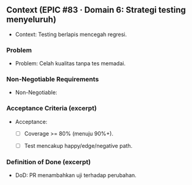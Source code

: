 <!-- AUTO:CONTEXT_V1 BEGIN -->
<!-- parent:#9 epic:#83 generated:2025-08-23T16:20:54.195Z -->
## Context (EPIC #83 · Domain 6: Strategi testing menyeluruh)

- Context: Testing berlapis mencegah regresi.


### Problem
- Problem: Celah kualitas tanpa tes memadai.


### Non-Negotiable Requirements
- Non-Negotiable:


### Acceptance Criteria (excerpt)
- Acceptance:
  
  - [ ] Coverage >= 80% (menuju 90%+).
  - [ ] Test mencakup happy/edge/negative path.


### Definition of Done (excerpt)
- DoD: PR menambahkan uji terhadap perubahan.

<!-- AUTO:CONTEXT_V1 END -->
